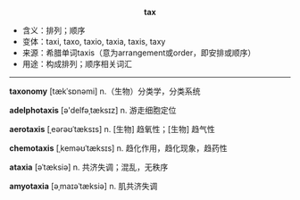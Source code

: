 
**<center>tax</center>**

- <span class="definition">含义：排列；顺序</span>
- <span class="definition">变体：taxi, taxo, taxio, taxia, taxis, taxy</span>
- <span class="definition">来源：希腊单词taxis（意为arrangement或order，即安排或顺序）</span>
- <span class="definition">用途：构成排列；顺序相关词汇</span>

---

<span class="vocabulary">**taxonomy**</span> [tækˈsɒnəmi] n.（生物）分类学，分类系统 

<span class="vocabulary">**adelphotaxis**</span> [ə'delfəˌtæksɪz] n. 游走细胞定位

<span class="vocabulary">**aerotaxis**</span> [ˌeərəʊˈtæksɪs] n. [生物] 趋氧性；[生物] 趋气性

<span class="vocabulary">**chemotaxis**</span> [ˌkeməʊˈtæksɪs] n. 趋化作用，趋化现象，趋药性

<span class="vocabulary">**ataxia**</span> [əˈtæksiə] n. 共济失调；混乱，无秩序

<span class="vocabulary">**amyotaxia**</span> [əˌmaɪəˈtæksiə] n. 肌共济失调
